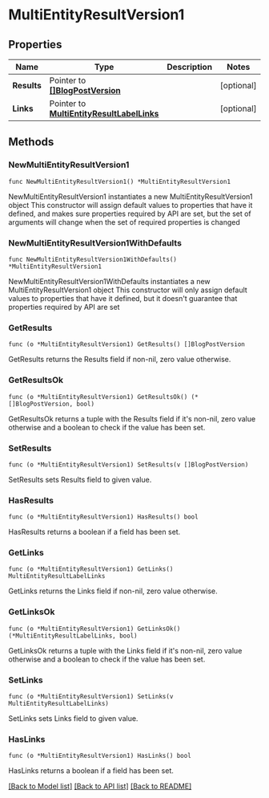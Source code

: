 # MultiEntityResultVersion1

## Properties

Name | Type | Description | Notes
------------ | ------------- | ------------- | -------------
**Results** | Pointer to [**[]BlogPostVersion**](BlogPostVersion.md) |  | [optional] 
**Links** | Pointer to [**MultiEntityResultLabelLinks**](MultiEntityResultLabelLinks.md) |  | [optional] 

## Methods

### NewMultiEntityResultVersion1

`func NewMultiEntityResultVersion1() *MultiEntityResultVersion1`

NewMultiEntityResultVersion1 instantiates a new MultiEntityResultVersion1 object
This constructor will assign default values to properties that have it defined,
and makes sure properties required by API are set, but the set of arguments
will change when the set of required properties is changed

### NewMultiEntityResultVersion1WithDefaults

`func NewMultiEntityResultVersion1WithDefaults() *MultiEntityResultVersion1`

NewMultiEntityResultVersion1WithDefaults instantiates a new MultiEntityResultVersion1 object
This constructor will only assign default values to properties that have it defined,
but it doesn't guarantee that properties required by API are set

### GetResults

`func (o *MultiEntityResultVersion1) GetResults() []BlogPostVersion`

GetResults returns the Results field if non-nil, zero value otherwise.

### GetResultsOk

`func (o *MultiEntityResultVersion1) GetResultsOk() (*[]BlogPostVersion, bool)`

GetResultsOk returns a tuple with the Results field if it's non-nil, zero value otherwise
and a boolean to check if the value has been set.

### SetResults

`func (o *MultiEntityResultVersion1) SetResults(v []BlogPostVersion)`

SetResults sets Results field to given value.

### HasResults

`func (o *MultiEntityResultVersion1) HasResults() bool`

HasResults returns a boolean if a field has been set.

### GetLinks

`func (o *MultiEntityResultVersion1) GetLinks() MultiEntityResultLabelLinks`

GetLinks returns the Links field if non-nil, zero value otherwise.

### GetLinksOk

`func (o *MultiEntityResultVersion1) GetLinksOk() (*MultiEntityResultLabelLinks, bool)`

GetLinksOk returns a tuple with the Links field if it's non-nil, zero value otherwise
and a boolean to check if the value has been set.

### SetLinks

`func (o *MultiEntityResultVersion1) SetLinks(v MultiEntityResultLabelLinks)`

SetLinks sets Links field to given value.

### HasLinks

`func (o *MultiEntityResultVersion1) HasLinks() bool`

HasLinks returns a boolean if a field has been set.


[[Back to Model list]](../README.md#documentation-for-models) [[Back to API list]](../README.md#documentation-for-api-endpoints) [[Back to README]](../README.md)


